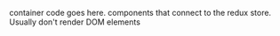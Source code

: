 container code goes here.
components that connect to the redux store.
Usually don't render DOM elements
